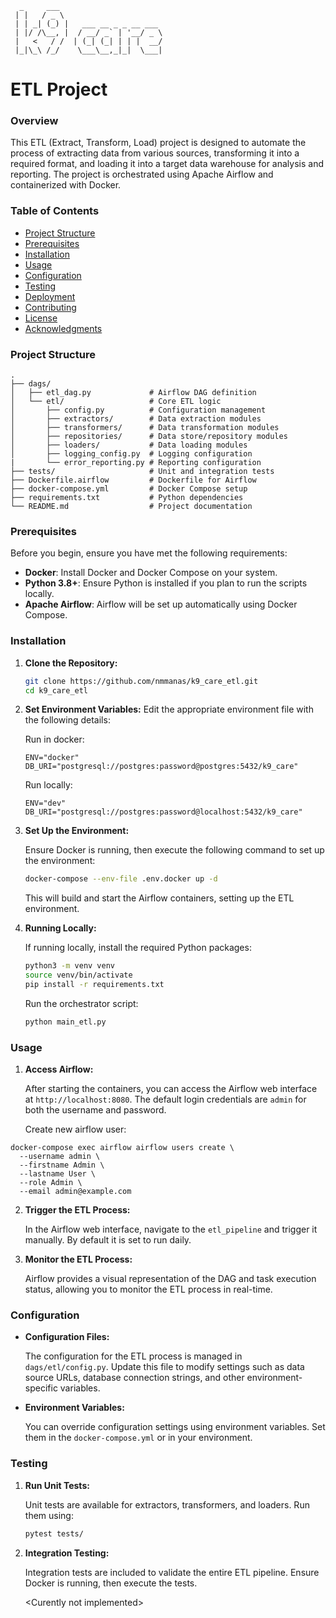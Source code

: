 ```
  _     ___                       
 | |   / _ \                      
 | | _| (_) |   ___ __ _ _ __ ___ 
 | |/ /\__, |  / __/ _` | '__/ _ \
 |   <   / /  | (_| (_| | | |  __/
 |_|\_\ /_/    \___\__,_|_|  \___|
```                               
# **ETL Project**

### **Overview**

This ETL (Extract, Transform, Load) project is designed to automate the process of extracting data from various sources, transforming it into a required format, and loading it into a target data warehouse for analysis and reporting. The project is orchestrated using Apache Airflow and containerized with Docker.

### **Table of Contents**

- [Project Structure](#project-structure)
- [Prerequisites](#prerequisites)
- [Installation](#installation)
- [Usage](#usage)
- [Configuration](#configuration)
- [Testing](#testing)
- [Deployment](#deployment)
- [Contributing](#contributing)
- [License](#license)
- [Acknowledgments](#acknowledgments)

### **Project Structure**

```
.
├── dags/
│   ├── etl_dag.py             # Airflow DAG definition
│   └── etl/                   # Core ETL logic
│       ├── config.py          # Configuration management
│       ├── extractors/        # Data extraction modules
│       ├── transformers/      # Data transformation modules
│       ├── repositories/      # Data store/repository modules
│       ├── loaders/           # Data loading modules
│       ├── logging_config.py  # Logging configuration
|       └── error_reporting.py # Reporting configuration
├── tests/                     # Unit and integration tests
├── Dockerfile.airflow         # Dockerfile for Airflow
├── docker-compose.yml         # Docker Compose setup
├── requirements.txt           # Python dependencies
└── README.md                  # Project documentation
```

### **Prerequisites**

Before you begin, ensure you have met the following requirements:

- **Docker**: Install Docker and Docker Compose on your system.
- **Python 3.8+**: Ensure Python is installed if you plan to run the scripts locally.
- **Apache Airflow**: Airflow will be set up automatically using Docker Compose.

### **Installation**

1. **Clone the Repository:**

   ```bash
   git clone https://github.com/nmmanas/k9_care_etl.git
   cd k9_care_etl
   ```

2. **Set Environment Variables:**
   Edit the appropriate environment file with the following details:

   Run in docker:
   ```
   ENV="docker"
   DB_URI="postgresql://postgres:password@postgres:5432/k9_care"
   ```

   Run locally:
   ```
   ENV="dev"
   DB_URI="postgresql://postgres:password@localhost:5432/k9_care"
   ```

3. **Set Up the Environment:**

   Ensure Docker is running, then execute the following command to set up the environment:

   ```bash
   docker-compose --env-file .env.docker up -d
   ```

   This will build and start the Airflow containers, setting up the ETL environment.

4. **Running Locally:**

   If running locally, install the required Python packages:

   ```bash
   python3 -m venv venv
   source venv/bin/activate
   pip install -r requirements.txt
   ```

   Run the orchestrator script:

   ```bash
   python main_etl.py
   ```

### **Usage**

1. **Access Airflow:**

   After starting the containers, you can access the Airflow web interface at `http://localhost:8080`. The default login credentials are `admin` for both the username and password.

   Create new airflow user:                                  
  ```
  docker-compose exec airflow airflow users create \
    --username admin \
    --firstname Admin \
    --lastname User \
    --role Admin \
    --email admin@example.com
  ```


2. **Trigger the ETL Process:**

   In the Airflow web interface, navigate to the `etl_pipeline` and trigger it manually. By default it is set to run daily.

3. **Monitor the ETL Process:**

   Airflow provides a visual representation of the DAG and task execution status, allowing you to monitor the ETL process in real-time.

### **Configuration**

- **Configuration Files:**
  
  The configuration for the ETL process is managed in `dags/etl/config.py`. Update this file to modify settings such as data source URLs, database connection strings, and other environment-specific variables.

- **Environment Variables:**

  You can override configuration settings using environment variables. Set them in the `docker-compose.yml` or in your environment.

### **Testing**

1. **Run Unit Tests:**

   Unit tests are available for extractors, transformers, and loaders. Run them using:

   ```bash
   pytest tests/
   ```

2. **Integration Testing:**

   Integration tests are included to validate the entire ETL pipeline. Ensure Docker is running, then execute the tests.

   \<Curently not implemented\>
